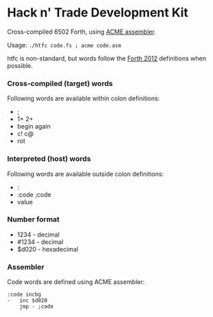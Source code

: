 # Hack n' Trade Development Kit

Cross-compiled 6502 Forth, using [ACME assembler](https://sourceforge.net/projects/acme-crossass/).

Usage: `./htfc code.fs ; acme code.asm`

htfc is non-standard, but words follow the [Forth 2012](http://forth-standard.org/standard/words) definitions when possible.

### Cross-compiled (target) words

Following words are available within colon definitions:

 * ;
 * 1+ 2+
 * begin again
 * c! c@
 * rot

### Interpreted (host) words

Following words are available outside colon definitions:

 * :
 * :code ;code
 * value

### Number format

 * 1234 - decimal
 * #1234 - decimal
 * $d020 - hexadecimal

### Assembler

Code words are defined using ACME assembler:

    :code incbg
    -   inc $d020
        jmp - ;code

